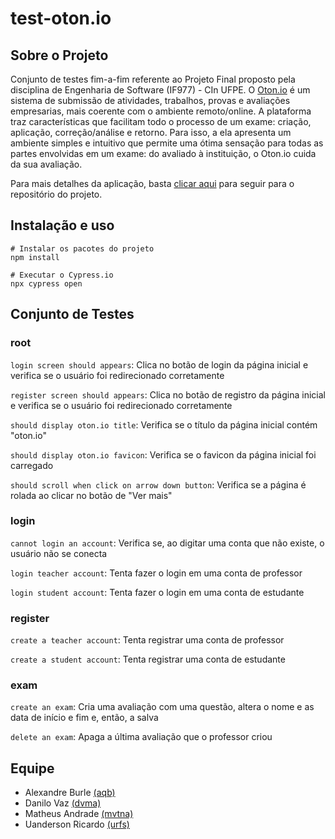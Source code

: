 # test-oton.io

## Sobre o Projeto
Conjunto de testes fim-a-fim referente ao Projeto Final proposto pela disciplina de Engenharia de Software (IF977) - CIn UFPE. O [Oton.io](https://otonio.herokuapp.com/) é um sistema de submissão de atividades, trabalhos, provas e avaliações empresarias, mais coerente com o ambiente remoto/online. A plataforma traz características que facilitam todo o processo de um exame: criação, aplicação, correção/análise e retorno. Para isso, a ela apresenta um ambiente simples e intuitivo que permite uma ótima sensação para todas as partes envolvidas em um exame: do avaliado à instituição, o Oton.io cuida da sua avaliação. 

Para mais detalhes da aplicação, basta [clicar aqui](https://github.com/uandersonricardo/oton.io) para seguir para o repositório do projeto. 

## Instalação e uso

```
# Instalar os pacotes do projeto
npm install

# Executar o Cypress.io
npx cypress open
```

## Conjunto de Testes

### root

```login screen should appears```: Clica no botão de login da página inicial e verifica se o usuário foi redirecionado corretamente

```register screen should appears```: Clica no botão de registro da página inicial e verifica se o usuário foi redirecionado corretamente

```should display oton.io title```: Verifica se o título da página inicial contém "oton.io"

```should display oton.io favicon```: Verifica se o favicon da página inicial foi carregado

```should scroll when click on arrow down button```: Verifica se a página é rolada ao clicar no botão de "Ver mais"

### login

```cannot login an account```: Verifica se, ao digitar uma conta que não existe, o usuário não se conecta

```login teacher account```: Tenta fazer o login em uma conta de professor

```login student account```: Tenta fazer o login em uma conta de estudante

### register

```create a teacher account```: Tenta registrar uma conta de professor

```create a student account```: Tenta registrar uma conta de estudante

### exam

```create an exam```: Cria uma avaliação com uma questão, altera o nome e as data de início e fim e, então, a salva

```delete an exam```: Apaga a última avaliação que o professor criou

## Equipe
- Alexandre Burle    [(aqb)](https://github.com/aqb)
- Danilo Vaz         [(dvma)](https://github.com/danilovazm)
- Matheus Andrade    [(mvtna)](https://github.com/matheusvtna)
- Uanderson Ricardo  [(urfs)](https://github.com/uandersonricardo)
